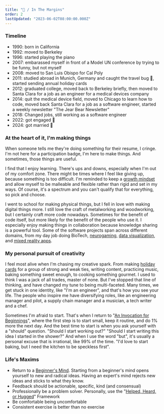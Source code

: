 ```yaml
---
title: "🔖 / In The Margins"
order: 2
lastUpdated: "2023-06-02T08:00:00.000Z"
---
```


### Timeline

- 1990: born in California
- 1992: moved to Berkeley
- 1996: started playing the piano
- 2007: embarassed myself in front of a Model UN conference by trying to be funny, but not myself
- 2008: moved to San Luis Obispo for Cal Poly
- 2011: studied abroad in Munich, Germany and caught the travel bug 🐞, started sending annual holiday cards
- 2012: graduated college, moved back to Berkeley briefly, then moved to Santa Clara for a job as an engineer for a medical devices company
- 2014: quit the medical device field, moved to Chicago to learn how to code, moved back Santa Clara for a job as a software engineer, started a weekly newsletter "The Jear Bear Newsletter"
- 2018: Changed jobs, still working as a software engineer
- 2022: got engaged 💍
- 2024: got married 💒

### At the heart of it, I'm making things

When someone tells me they're doing something for their resume, I cringe. I'm not here for a participation badge, I'm here to make things. And sometimes, those things are useful.

I find that I enjoy learning. There's ups and downs, especially when I'm out of my comfort zone. There might be times where I feel like giving up, because something is too difficult. I'm reminded to keep a [growth mindset](/curation/books/2015-02-09-mindset) and allow myself to be malleable and flexible rather than rigid and set in my ways. Of course, it's a spectrum and you can't qualify that for everything, so pick and choose.

I went to school for making physical things, but I fell in love with making digital things more. I still love the craft of metalworking and woodworking, but I certainly craft more code nowadays. Sometimes for the benefit of code itself, but more likely for the benefit of the people who use it. I especially enjoy making things in collaboration because knowledge sharing is a powerful tool. Some of the software projects span across different domains, from my day job doing BioTech, [neurogaming](/project/2015-05-02-pac-man/), [data visualization](/project/2017-10-15-garbage-in-garbage-out/), and [mixed reality apps](/project/2016-06-04-zika-vr/).

### My personal pursuit of creativity

I feel most alive when I'm chasing my creative spark. From making [holiday cards](/project/2019-12-05-holiday-charity/) for a group of strong and weak ties, writing content, practicing music, baking something sweet enough, to cooking something gourmet. I used to think I was a jack of all trades, master of none. But I've stopped that line of thinking, and have changed my tune to being multi-faceted. Many times, we get stuck in one identity, like "I'm an engineer", and that's how you see your life. The people who inspire me have diversifying roles, like an engineering manager and pilot, a supply chain manager and a musician, a tech writer and a chef.

Sometimes I'm afraid to start. That's when I return to "[An Invocation for Beginnings](/blog/2015-03-23-on-an-open-dialogue/)", where the first step is to start small, keep it routine, and do 1% more the next day. And the best time to start is when you ask yourself with a "should" question. "Should I start working out?" "Should I start writing this idea I started in the shower?" And when I use the word "but", it's usually a personal excuse that is irrational, like 99% of the time. "I'd love to start baking, but I need the kitchen to be speckless first".

### Life's Maxims

<!-- > The only way to make sense out of change is to plunge into it, move with it, and join the dance.
> — Alan Watts -->

- Return to a [Beginner's Mind](https://zenhabits.net/beginner/). Starting from a beginner's mind opens yourself to new and radical ideas. Having an expert's mind rejects new ideas and sticks to what they know.
- Feedback should be actionable, specific, kind (and consensual)
- Professionally be a problem solver. Personally, use the "[Helped, Heard, or Hugged](https://www.nytimes.com/2023/04/07/well/emotions-support-relationships.html)" Framework
- Be comfortable being uncomfortable
- Consistent exercise is better than no exercise

<!-- ### Still Curious?

I've written a bunch of blog posts that highlight my spirit, including:

- [My Top Favorite Questions](/blog/2023-05-25-top-favorite-questions/)
- My Personal Life Stack (forthcoming) -->

